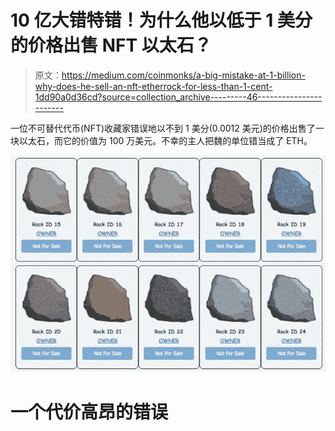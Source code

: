 # 10 亿大错特错！为什么他以低于 1 美分的价格出售 NFT 以太石？

> 原文：<https://medium.com/coinmonks/a-big-mistake-at-1-billion-why-does-he-sell-an-nft-etherrock-for-less-than-1-cent-1dd90a0d36cd?source=collection_archive---------46----------------------->

一位不可替代代币(NFT)收藏家错误地以不到 1 美分(0.0012 美元)的价格出售了一块以太石，而它的价值为 100 万美元。不幸的主人把魏的单位错当成了 ETH。

![](img/0f51bce16012d8992941fbc5e3e9535f.png)

# 一个代价高昂的错误